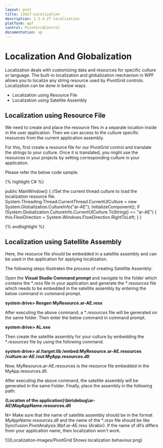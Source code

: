 ```yaml
---
layout: post
title: 13427-Localization
description: 1.3.4.27 localization
platform: wpf
control: PivotGridControl
documentation: ug
---
```


# Localization And Globalization

Localization deals with customizing data and resources for specific culture or language. The built-in localization and globalization mechanism in WPF allows you to localize any string resource used by PivotGrid controls. Localization can be done in below ways.

* Localization using Resource File
* Localization using Satellite Assembly

## Localization using Resource File

We need to create and place the resource files in a separate location inside in the user application. Then we can access to the culture specific resources from the current application assembly.

For this, first create a resource file for our PivotGrid control and translate the strings to your culture. Once it is translated, you might use the resources in your projects by setting corresponding culture in your application.

Please refer the below code sample.

{% highlight C# %}

public MainWindow() {
    //Set the current thread culture to load the localization resource file.    
    System.Threading.Thread.CurrentThread.CurrentUICulture = new System.Globalization.CultureInfo("ar-AE");
    InitializeComponent();
    if (System.Globalization.CultureInfo.CurrentUICulture.ToString() == "ar-AE") {
        this.FlowDirection = System.Windows.FlowDirection.RightToLeft;
    }
}

{% endhighlight %}

## Localization using Satellite Assembly

Here, the resource file should be embedded in a satellite assembly and can be used in the application for applying localization. 

The following steps illustrates the process of creating Satellite Assembly:

Open the **Visual Studio Command prompt** and navigate to the folder which contains the **.resx* file in your application and generate the **.resources* file which needs to be embedded in the satellite assembly by entering the below command in command prompt. 
                            
**system drive> Resgen MyResource.ar-AE.resx**

After executing the above command, a **.resources* file will be generated on the same folder. Then enter the below command in command prompt.

**system drive> AL.exe**
 
Then create the satellite assembly for your culture by embedding the **.resources* file by using the following command.

**system drive> al /target:lib /embed:MyResource.ar-AE.resources /culture:ar-AE /out:MyApp.resources.dll**

Now, MyResource.ar-AE.resources is the resource file embedded in the MyApp.resources.dll.

After executing the above command, the satellite assembly will be generated in the same Folder. Finally, place the assembly in the following path:
    
**{Location of the application}\bin\debug\ar-AE\MayAppName.resources.dll**

N> Make sure that the name of satellite assembly should be in the format *MyAppName.resources.dll* and the name of the **.resx* file should be like Syncfusion.PivotAnalysis.Wpf.ar-AE.resx (Arabic). If the name of dll’s differs from your application name, then localization won't work.

![](Localization-Images/PivotGrid Shows localization behaviour.png)
	